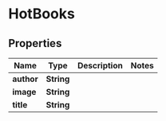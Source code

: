 # HotBooks

## Properties
Name | Type | Description | Notes
------------ | ------------- | ------------- | -------------
**author** | **String** |  | 
**image** | **String** |  | 
**title** | **String** |  | 
